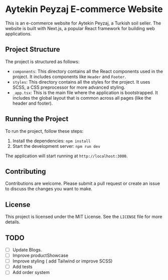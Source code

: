 # Aytekin Peyzaj E-commerce Website

This is an e-commerce website for Aytekin Peyzaj, a Turkish soil seller. The website is built with Next.js, a popular React framework for building web applications.

## Project Structure

The project is structured as follows:

- `components`: This directory contains all the React components used in the project. It includes components like `Header` and `Footer`.
- `styles`: This directory contains all the styles for the project. It uses SCSS, a CSS preprocessor for more advanced styling.
- `_app.tsx`: This is the main file where the application is bootstrapped. It includes the global layout that is common across all pages (like the header and footer).

## Running the Project

To run the project, follow these steps:

1. Install the dependencies: `npm install`
2. Start the development server: `npm run dev`

The application will start running at `http://localhost:3000`.

## Contributing

Contributions are welcome. Please submit a pull request or create an issue to discuss the changes you want to make.

## License

This project is licensed under the MIT License. See the `LICENSE` file for more details.

## TODO

- [ ] Update Blogs.
- [ ] Improve productShowcase
- [ ] Improve styling ( add Tailwind or improve SCSS)
- [ ] Add tests
- [ ] Add order system
